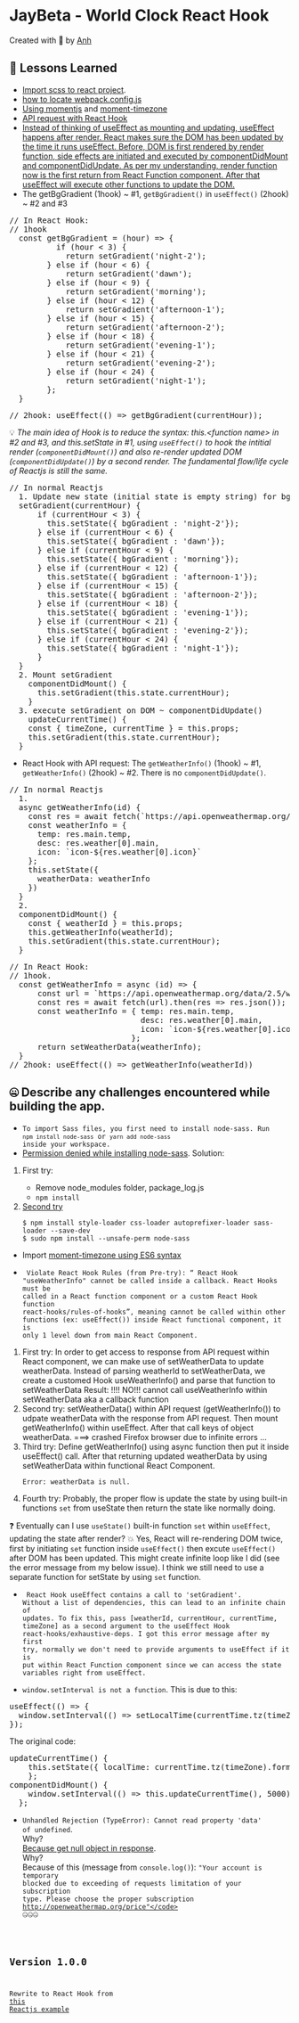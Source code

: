 # JayBeta - World Clock React Hook
Created with :blue_heart: by <a href="https://www.linkedin.com/in/anh-nguyen2/">Anh</a>  
  
[//]: # (One or two sentence summary of your project.)

[//]: # (## Video Walkthrough)

[//]: # (Here's a walkthrough of implemented user stories.)

[//]: # (The following **additional** features are implemented:)

[//]: # (* [x] List anything else that you can get done to improve the page!)

## 📘 Lessons Learned
* <a href="https://stackoverflow.com/questions/42241388/how-to-import-global-scss-file-in-a-react-redux-project#42250516" target="_blank">Import scss to react project</a>.
* <a href="https://stackoverflow.com/questions/48395804/where-is-create-react-app-webpack-config-and-files" target="_blank">how to locate webpack.config.js</a>
* <a href="https://momentjs.com" target="_blank">Using momentjs</a> and <a href="https://momentjs.com/timezone/docs/#/use-it/" target="_blank">moment-timezone</a>
* <a href="https://medium.com/@jaryd_34198/seamless-api-requests-with-react-hooks-part-1-7531849d8381" target="_blank">API request with React Hook</a>
* <a href="https://reactjs.org/docs/hooks-effect.html" target="_blank">Instead of thinking of useEffect as mounting and updating, useEffect happens after render. React makes sure the DOM has been updated by the time it runs useEffect. Before, DOM is first rendered by render function, side effects are initiated and executed by componentDidMount and componentDidUpdate. As per my understanding, render function now is the first return from React Function component. After that useEffect will execute other functions to update the DOM.</a>
* The <code></code> getBgGradient (1hook) ~ #1, 
<code>getBgGradient()</code> in <code>useEffect()</code> (2hook) ~ #2 and #3 
<pre>
// In React Hook:
// 1hook
  const getBgGradient = (hour) => {
          if (hour < 3) {
            return setGradient('night-2');
        } else if (hour < 6) {
            return setGradient('dawn');
        } else if (hour < 9) {
            return setGradient('morning');
        } else if (hour < 12) {
            return setGradient('afternoon-1');
        } else if (hour < 15) {
            return setGradient('afternoon-2');
        } else if (hour < 18) {
            return setGradient('evening-1');
        } else if (hour < 21) {
            return setGradient('evening-2');
        } else if (hour < 24) {
            return setGradient('night-1');
        };
  }
</pre>

<pre>
// 2hook: useEffect(() => getBgGradient(currentHour));
</pre>

💡 <i>The main idea of Hook is to reduce the syntax: this.&lt;function name&gt; in #2 and #3, and this.setState in #1, using <code>useEffect()</code> to hook the intitial render (<code>componentDidMount()</code>) and also re-render updated DOM (<code>componentDidUpdate()</code>) by a second render. The fundamental flow/life cycle of Reactjs is still the same.</i>
<pre>
// In normal Reactjs
  1. Update new state (initial state is empty string) for bgGradient ~ Define setGradient function
  setGradient(currentHour) {
      if (currentHour < 3) {
        this.setState({ bgGradient : 'night-2'});
      } else if (currentHour < 6) {
        this.setState({ bgGradient : 'dawn'});
      } else if (currentHour < 9) {
        this.setState({ bgGradient : 'morning'});
      } else if (currentHour < 12) {
        this.setState({ bgGradient : 'afternoon-1'});
      } else if (currentHour < 15) {
        this.setState({ bgGradient : 'afternoon-2'});
      } else if (currentHour < 18) {
        this.setState({ bgGradient : 'evening-1'});
      } else if (currentHour < 21) {
        this.setState({ bgGradient : 'evening-2'});
      } else if (currentHour < 24) {
        this.setState({ bgGradient : 'night-1'});
      }
  }
  2. Mount setGradient
    componentDidMount() {
      this.setGradient(this.state.currentHour);
    }
  3. execute setGradient on DOM ~ componentDidUpdate()
    updateCurrentTime() {
    const { timeZone, currentTime } = this.props;
    this.setGradient(this.state.currentHour);
  }
</pre>

* React Hook with API request: The <code>getWeatherInfo()</code> (1hook) ~ #1, <code>getWeatherInfo()</code> (2hook) ~ #2. There is no <code>componentDidUpdate()</code>.

<pre>
// In normal Reactjs
  1.
  async getWeatherInfo(id) {
    const res = await fetch(`https://api.openweathermap.org/data/2.5/weather?id=${id}&units=metric&appid=c5baa00af2bfbc51b5a8bff68a069bb0`).then(res => res.json());
    const weatherInfo = {
      temp: res.main.temp,
      desc: res.weather[0].main,
      icon: `icon-${res.weather[0].icon}`
    };
    this.setState({
      weatherData: weatherInfo
    })
  }
  2.
  componentDidMount() {
    const { weatherId } = this.props;
    this.getWeatherInfo(weatherId);
    this.setGradient(this.state.currentHour);
  }
</pre>

<pre>
// In React Hook:
// 1hook.
  const getWeatherInfo = async (id) => {
      const url = `https://api.openweathermap.org/data/2.5/weather?id=${id}&units=metric&appid=c5baa00af2bfbc51b5a8bff68a069bb0`
      const res = await fetch(url).then(res => res.json());
      const weatherInfo = { temp: res.main.temp,
                            desc: res.weather[0].main,
                            icon: `icon-${res.weather[0].icon}`,
                          };
      return setWeatherData(weatherInfo);
  }
// 2hook: useEffect(() => getWeatherInfo(weatherId))
</pre>

## 🤐 Describe any challenges encountered while building the app.
* <code>To import Sass files, you first need to install node-sass. Run `npm install node-sass` or `yarn add node-sass` inside your workspace.</code>
* <a href="https://stackoverflow.com/questions/51222535/eacces-permission-denied-mkdir-node-modules-node-sass-build-while-running-n" target="_blank">Permission denied while installing node-sass</a>. 
Solution: 
<ol>
<li>First try:</li>
<ul>
<li>Remove node_modules folder, package_log.js</li>
<li><code>npm install</code> </li>
</ul>
<li> <a href="https://stackoverflow.com/questions/49594871/trying-to-install-npm-node-sass" target="_blank">Second try</a></li>
<code>
$ npm install style-loader css-loader autoprefixer-loader sass-loader --save-dev
$ sudo npm install --unsafe-perm node-sass
</code>
</ol>

* Import <a href="https://stackoverflow.com/questions/30620684/importing-moment-timzone-and-moment-range-with-webpack-babel-es6" target="_blank">moment-timezone using ES6 syntax</a>

* <code> Violate React Hook Rules (from Pre-try): <q> React Hook "useWeatherInfo" cannot be called inside a callback. React Hooks must be called in a React function component or a custom React Hook function  react-hooks/rules-of-hooks</q>, meaning cannot be called within other functions (ex: useEffect()) inside React functional component, it is only 1 level down from main React Component.</code>
<ol>
<li>First try: In order to get access to response from API request within React component, we can make use of setWeatherData to update weatherData. Instead of parsing weatherId to setWeatherData, we create a customed Hook useWeatherInfo() and parse that function to setWeatherData 
Result: !!!! NO!!! cannot call useWeatherInfo within setWeatherData aka a callback function
</li>
<li>Second try: setWeatherData() within API request (getWeatherInfo()) to udpate weatherData with the response from API request. Then mount getWeatherInfo() within useEffect. After that call keys of object weatherData. ===> crashed Firefox browser due to infinite errors ...
</li>
<li>Third try: Define getWeatherInfo() using async function then put it inside useEffect() call. After that returning updated weatherData by using setWeatherData within functional React Component.

<code>Error: weatherData is null.</code>
</li>
<li>Fourth try: Probably, the proper flow is update the state by using built-in functions <code>set</code> from useState then return the state like normally doing.
</li>
</ol>

❓ Eventually can I use <code>useState()</code> built-in function <code>set</code> within <code>useEffect</code>, updating the state after render? 
💥 Yes, React will re-rendering DOM twice, first by initiating <code>set</code> function inside <code>useEffect()</code> then excute <code>useEffect()</code> after DOM has been updated. This might create infinite loop like I did (see the error message from my below issue). I think we still need to use a separate function for setState by using <code>set</code> function.

* <code> React Hook useEffect contains a call to 'setGradient'. Without a list of dependencies, this can lead to an infinite chain of updates. To fix this, pass [weatherId, currentHour, currentTime, timeZone] as a second argument to the useEffect Hook  react-hooks/exhaustive-deps. I got this error message after my first try, normally we don't need to provide arguments to useEffect if it is put within React Function component since we can access the state variables right from useEffect.</code>

* <code>window.setInterval is not a function</code>. This is due to this:
<pre>
useEffect(() => {
  window.setInterval(() => setLocalTime(currentTime.tz(timeZone).format("dddd HH:mm"), 00));
});
</pre>

The original code:
<pre>
updateCurrentTime() {
    this.setState({ localTime: currentTime.tz(timeZone).format('dddd HH:mm') });
    };
componentDidMount() {
    window.setInterval(() => this.updateCurrentTime(), 5000);
  };
</pre>
* <code>Unhandled Rejection (TypeError): Cannot read property 'data' of undefined</code>. <br>
Why? <br> <a href="https://stackoverflow.com/questions/56218517/unhandled-rejection-typeerror-cannot-read-property-data-of-undefined">Because get null object in response</a>.<br>
Why?<br> Because of this (message from <code>console.log()</code>): 
<code>"Your account is temporary blocked due to exceeding of requests limitation of your subscription type. Please choose the proper subscription http://openweathermap.org/price"</code> 🤐🤐🤐

## Version 1.0.0
Rewrite to React Hook from <a href="https://reactjsexample.com/world-clock-to-include-the-day-of-the-week-and-the-weather/" target="_blank">this Reactjs example</a>

